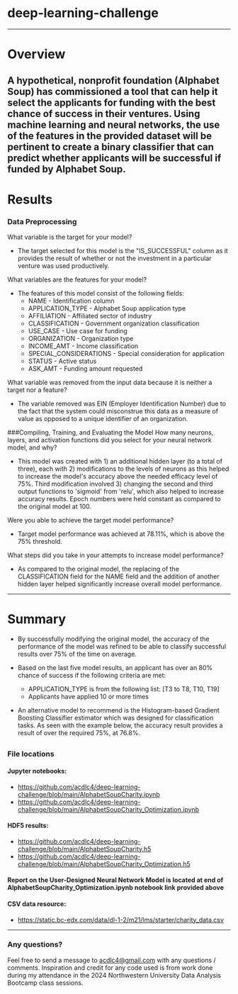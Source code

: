 # deep-learning-challenge 
---
# Overview

A hypothetical, nonprofit foundation (Alphabet Soup) has commissioned a tool that can help it select the applicants for funding with the best chance of success in their ventures. Using machine learning and neural networks, the use of the features in the provided dataset will be pertinent to create a binary classifier that can predict whether applicants will be successful if funded by Alphabet Soup.
---
# Results

### Data Preprocessing
What variable is the target for your model?
- The target selected for this model is the "IS_SUCCESSFUL" column as it provides the result of whether or not the investment in a particular venture was used productively.

What variables are the features for your model?
- The features of this model consist of the following fields:
  - NAME - Identification column
  - APPLICATION_TYPE - Alphabet Soup application type
  - AFFILIATION - Affiliated sector of industry
  - CLASSIFICATION - Government organization classification
  - USE_CASE - Use case for funding
  - ORGANIZATION - Organization type
  - INCOME_AMT - Income classification
  - SPECIAL_CONSIDERATIONS - Special consideration for application
  - STATUS - Active status
  - ASK_AMT - Funding amount requested

What variable was removed from the input data because it is neither a target nor a feature?
- The variable removed was EIN (Employer Identification Number) due to the fact that the system could misconstrue this data as a measure of value as opposed to a unique identifier of an organization.


###Compiling, Training, and Evaluating the Model
How many neurons, layers, and activation functions did you select for your neural network model, and why?
- This model was created with 1) an additional hidden layer (to a total of three), each with 2) modifications to the levels of neurons as this helped to increase the model's accuracy above the needed efficacy level of 75%.  Third modification involved 3) changing the second and third output functions to 'sigmoid' from 'relu', which also helped to increase accuracy results. Epoch numbers were held constant as compared to the original model at 100.

Were you able to achieve the target model performance?
- Target model performance was achieved at 78.11%, which is above the 75% threshold.

What steps did you take in your attempts to increase model performance?
- As compared to the original model, the replacing of the CLASSIFICATION field for the NAME field and the addition of another hidden layer helped significantly increase overall model performance.
---
# Summary
- By successfully modifying the original model, the accuracy of the performance of the model was refined to be able to classify successful results over 75% of the time on average.

- Based on the last five model results, an applicant has over an 80% chance of success if the following criteria are met:
  - APPLICATION_TYPE is from the following list: [T3 to T8, T10, T19]
  - Applicants have applied 10 or more times

- An alternative model to recommend is the Histogram-based Gradient Boosting Classifier estimator which was designed for classification tasks.  As seen with the example below, the accuracy result provides a result of over the required 75%, at 76.8%.

##
### File locations
#### Jupyter notebooks:
- https://github.com/acdlc4/deep-learning-challenge/blob/main/AlphabetSoupCharity.ipynb
- https://github.com/acdlc4/deep-learning-challenge/blob/main/AlphabetSoupCharity_Optimization.ipynb
#### HDF5 results:
- https://github.com/acdlc4/deep-learning-challenge/blob/main/AlphabetSoupCharity.h5
- https://github.com/acdlc4/deep-learning-challenge/blob/main/AlphabetSoupCharity_Optimization.h5

#### Report on the User-Designed Neural Network Model is located at end of AlphabetSoupCharity_Optimization.ipynb notebook link provided above

#### CSV data resource:
- https://static.bc-edx.com/data/dl-1-2/m21/lms/starter/charity_data.csv
--- 
### Any questions?

Feel free to send a message to acdlc4@gmail.com with any questions / comments. Inspiration and credit for any code used is from work done during my attendance in the 2024 Northwestern University Data Analysis Bootcamp class sessions.


